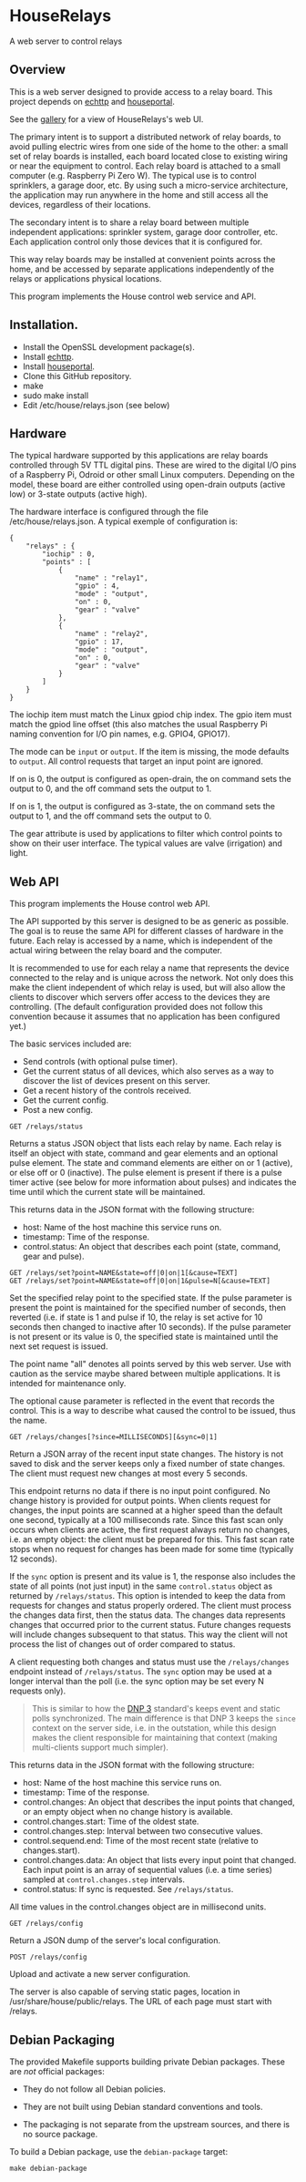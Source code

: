 # HouseRelays

A web server to control relays

## Overview

This is a web server designed to provide access to a relay board. This project depends on [echttp](https://github.com/pascal-fb-martin/echttp) and [houseportal](https://github.com/pascal-fb-martin/houseportal).

See the [gallery](https://github.com/pascal-fb-martin/houserelays/blob/master/gallery/README.md) for a view of HouseRelays's web UI.

The primary intent is to support a distributed network of relay boards, to avoid pulling electric wires from one side of the home to the other: a small set of relay boards is installed, each board located close to existing wiring or near the equipment to control. Each relay board is attached to a small computer (e.g. Raspberry Pi Zero W). The typical use is to control sprinklers, a garage door, etc. By using such a micro-service architecture, the application may run anywhere in the home and still access all the devices, regardless of their locations.

The secondary intent is to share a relay board between multiple independent applications: sprinkler system, garage door controller, etc. Each application control only those devices that it is configured for.

This way relay boards may be installed at convenient points across the home, and be accessed by separate applications independently of the relays or applications physical locations.

This program implements the House control web service and API.

## Installation.

* Install the OpenSSL development package(s).
* Install [echttp](https://github.com/pascal-fb-martin/echttp).
* Install [houseportal](https://github.com/pascal-fb-martin/houseportal).
* Clone this GitHub repository.
* make
* sudo make install
* Edit /etc/house/relays.json (see below)

## Hardware

The typical hardware supported by this applications are relay boards controlled through 5V TTL digital pins. These are wired to the digital I/O pins of a Raspberry Pi, Odroid or other small Linux computers. Depending on the model, these board are either controlled using open-drain outputs (active low) or 3-state outputs (active high).

The hardware interface is configured through the file /etc/house/relays.json. A typical exemple of configuration is:

```
{
    "relays" : {
        "iochip" : 0,
        "points" : [
            {
                "name" : "relay1",
                "gpio" : 4,
                "mode" : "output",
                "on" : 0,
                "gear" : "valve"
            },
            {
                "name" : "relay2",
                "gpio" : 17,
                "mode" : "output",
                "on" : 0,
                "gear" : "valve"
            }
        ]
    }
}
```

The iochip item must match the Linux gpiod chip index. The gpio item must match the gpiod line offset (this also matches the usual Raspberry Pi naming convention for I/O pin names, e.g. GPIO4, GPIO17).

The mode can be `input` or `output`. If the item is missing, the mode defaults to `output`. All control requests that target an input point are ignored.

If on is 0, the output is configured as open-drain, the on command sets the output to 0, and the off command sets the output to 1.

If on is 1, the output is configured as 3-state, the on command sets the output to 1, and the off command sets the output to 0.

The gear attribute is used by applications to filter which control points to show on their user interface. The typical values are valve (irrigation) and light.

## Web API

This program implements the House control web API.

The API supported by this server is designed to be as generic as possible. The goal is to reuse the same API for different classes of hardware in the future. Each relay is accessed by a name, which is independent of the actual wiring between the relay board and the computer.

It is recommended to use for each relay a name that represents the device connected to the relay and is unique across the network. Not only does this make the client independent of which relay is used, but will also allow the clients to discover which servers offer access to the devices they are controlling. (The default configuration provided does not follow this convention because it assumes that no application has been configured yet.)

The basic services included are:

* Send controls (with optional pulse timer).
* Get the current status of all devices, which also serves as a way to discover the list of devices present on this server.
* Get a recent history of the controls received.
* Get the current config.
* Post a new config.

```
GET /relays/status
```

Returns a status JSON object that lists each relay by name. Each relay is itself an object with state, command and gear elements and an optional pulse element. The state and command elements are either on or 1 (active), or else off or 0 (inactive). The pulse element is present if there is a pulse timer active (see below for more information about pulses) and indicates the time until which the current state will be maintained.

This returns data in the JSON format with the following structure:

- host:      Name of the host machine this service runs on.
- timestamp: Time of the response.
- control.status:  An object that describes each point (state, command, gear and pulse).

```
GET /relays/set?point=NAME&state=off|0|on|1[&cause=TEXT]
GET /relays/set?point=NAME&state=off|0|on|1&pulse=N[&cause=TEXT]
```

Set the specified relay point to the specified state. If the pulse parameter is present the point is maintained for the specified number of seconds, then reverted (i.e. if state is 1 and pulse if 10, the relay is set active for 10 seconds then changed to inactive after 10 seconds). If the pulse parameter is not present or its value is 0, the specified state is maintained until the next set request is issued.

The point name "all" denotes all points served by this web server. Use with caution as the service maybe shared between multiple applications. It is intended for maintenance only.

The optional cause parameter is reflected in the event that records the control. This is a way to describe what caused the control to be issued, thus the name.

```
GET /relays/changes[?since=MILLISECONDS][&sync=0|1]
```

Return a JSON array of the recent input state changes. The history is not saved to disk and the server keeps only a fixed number of state changes. The client must request new changes at most every 5 seconds.

This endpoint returns no data if there is no input point configured. No change history is provided for output points. When clients request for changes, the input points are scanned at a higher speed than the default one second, typically at a 100 milliseconds rate. Since this fast scan only occurs when clients are active, the first request always return no changes, i.e. an empty object: the client must be prepared for this. This fast scan rate stops when no request for changes has been made for some time (typically 12 seconds).

If the `sync` option is present and its value is 1, the response also includes the state of all points (not just input) in the same `control.status` object as returned by `/relays/status`. This option is intended to keep the data from requests for changes and status properly ordered. The client must process the changes data first, then the status data. The changes data represents changes that occurred prior to the current status. Future changes requests will include changes subsequent to that status. This way the client will not process the list of changes out of order compared to status.

A client requesting both changes and status must use the `/relays/changes` endpoint instead of `/relays/status`. The `sync` option may be used at a longer interval than the poll (i.e. the sync option may be set every N requests only).

> This is similar to how the [DNP 3](https://www.dnp.org/) standard's keeps event and static polls synchronized. The main difference is that DNP 3 keeps the `since` context on the server side, i.e. in the outstation, while this design makes the client responsible for maintaining that context (making multi-clients support much simpler).

This returns data in the JSON format with the following structure:

- host:                   Name of the host machine this service runs on.
- timestamp:              Time of the response.
- control.changes:        An object that describes the input points that changed, or an empty object when no change history is available.
- control.changes.start:  Time of the oldest state.
- control.changes.step:   Interval between two consecutive values.
- control.sequend.end:    Time of the most recent state (relative to changes.start).
- control.changes.data:   An object that lists every input point that changed. Each input point is an array of sequential values (i.e. a time series) sampled at `control.changes.step` intervals.
- control.status:         If sync is requested. See `/relays/status`.

All time values in the control.changes object are in millisecond units.

```
GET /relays/config
```

Return a JSON dump of the server's local configuration.

```
POST /relays/config
```

Upload and activate a new server configuration.

The server is also capable of serving static pages, location in /usr/share/house/public/relays. The URL of each page must start with /relays.

## Debian Packaging

The provided Makefile supports building private Debian packages. These are _not_ official packages:

- They do not follow all Debian policies.

- They are not built using Debian standard conventions and tools.

- The packaging is not separate from the upstream sources, and there is
  no source package.

To build a Debian package, use the `debian-package` target:

```
make debian-package
```

